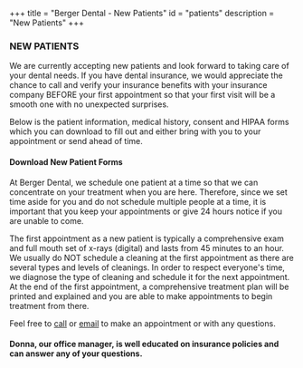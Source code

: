 +++
title = "Berger Dental - New Patients"
id = "patients"
description = "New Patients"
+++

### **NEW PATIENTS** 
We are currently accepting new patients and look forward to taking care of your dental needs. If you have dental insurance, we would appreciate the chance to call and verify your insurance benefits with your insurance company BEFORE your first appointment so that your first visit will be a smooth one with no unexpected surprises.

Below is the patient information, medical history, consent and HIPAA forms which you can download to fill out and either bring with you to your appointment or send ahead of time.

#### Download New Patient Forms

At Berger Dental, we schedule one patient at a time so that we can concentrate on your treatment when you are here. Therefore, since we set time aside for you and do not schedule multiple people at a time, it is important that you keep your appointments or give 24 hours notice if you are unable to come.

The first appointment as a new patient is typically a comprehensive exam and full mouth set of x-rays (digital) and lasts from 45 minutes to an hour. We usually do NOT schedule a cleaning at the first appointment as there are several types and levels of cleanings. In order to respect everyone's time, we diagnose the type of cleaning and schedule it for the next appointment. At the end of the first appointment, a comprehensive treatment plan will be printed and explained and you are able to make appointments to begin treatment from there.

Feel free to [call](tel:9405661828) or [email](bergerdental@bergerdental.com) to make an appointment or with any questions.

#### Donna, our office manager, is well educated on insurance policies and can answer any of your questions.
